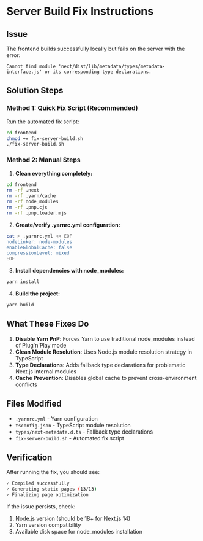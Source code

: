 # Server Build Fix Instructions

## Issue
The frontend builds successfully locally but fails on the server with the error:
```
Cannot find module 'next/dist/lib/metadata/types/metadata-interface.js' or its corresponding type declarations.
```

## Solution Steps

### Method 1: Quick Fix Script (Recommended)
Run the automated fix script:
```bash
cd frontend
chmod +x fix-server-build.sh
./fix-server-build.sh
```

### Method 2: Manual Steps

1. **Clean everything completely:**
```bash
cd frontend
rm -rf .next
rm -rf .yarn/cache  
rm -rf node_modules
rm -rf .pnp.cjs
rm -rf .pnp.loader.mjs
```

2. **Create/verify .yarnrc.yml configuration:**
```bash
cat > .yarnrc.yml << EOF
nodeLinker: node-modules
enableGlobalCache: false
compressionLevel: mixed
EOF
```

3. **Install dependencies with node_modules:**
```bash
yarn install
```

4. **Build the project:**
```bash
yarn build
```

## What These Fixes Do

1. **Disable Yarn PnP**: Forces Yarn to use traditional node_modules instead of Plug'n'Play mode
2. **Clean Module Resolution**: Uses Node.js module resolution strategy in TypeScript
3. **Type Declarations**: Adds fallback type declarations for problematic Next.js internal modules
4. **Cache Prevention**: Disables global cache to prevent cross-environment conflicts

## Files Modified

- `.yarnrc.yml` - Yarn configuration
- `tsconfig.json` - TypeScript module resolution
- `types/next-metadata.d.ts` - Fallback type declarations
- `fix-server-build.sh` - Automated fix script

## Verification

After running the fix, you should see:
```bash
✓ Compiled successfully
✓ Generating static pages (13/13)
✓ Finalizing page optimization
```

If the issue persists, check:
1. Node.js version (should be 18+ for Next.js 14)
2. Yarn version compatibility
3. Available disk space for node_modules installation


